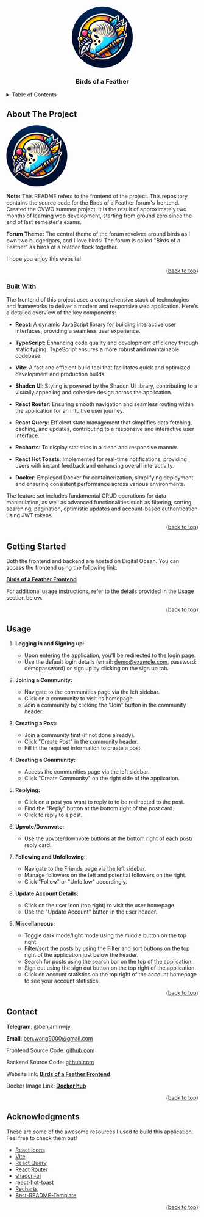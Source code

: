 <!-- PROJECT LOGO -->
<br />
<div align="center">
  <a href="https://github.com/benjam11n/Birds-of-a-Feather-frontend">
    <img src="./public/Logo.jpg" alt="Logo" width="160" height="160" style="border-radius: 50%">
  </a>

  <h3 align="center">Birds of a Feather</h3>
</div>

<!-- TABLE OF CONTENTS -->
<details>
  <summary>Table of Contents</summary>
  <ol>
    <li>
      <a href="#about-the-project">About The Project</a>
      <ul>
        <li><a href="#built-with">Built With</a></li>
      </ul>
    </li>
    <li><a href="#getting-started">Getting Started</a></li>
    <li><a href="#usage">Usage</a></li>
    <li><a href="#contact">Contact</a></li>
    <li><a href="#acknowledgments">Acknowledgments</a></li>
  </ol>
</details>

<!-- ABOUT THE PROJECT -->

## About The Project

 <img src="./public/Logo.jpg" alt="Logo" width="160" height="160" style="border-radius: 50%">

**Note:** This README refers to the frontend of the project. This repository contains the source code for the Birds of a Feather forum's frontend. Created the CVWO summer project, it is the result of approximately two months of learning web development, starting from ground zero since the end of last semester's exams.

**Forum Theme:** The central theme of the forum revolves around birds as I own two budgerigars, and I love birds! The forum is called "Birds of a Feather" as birds of a feather flock together.

I hope you enjoy this website!

<p align="right">(<a href="#readme-top">back to top</a>)</p>

### Built With

The frontend of this project uses a comprehensive stack of technologies and frameworks to deliver a modern and responsive web application. Here's a detailed overview of the key components:

- **React**: A dynamic JavaScript library for building interactive user interfaces, providing a seamless user experience.

- **TypeScript**: Enhancing code quality and development efficiency through static typing, TypeScript ensures a more robust and maintainable codebase.

- **Vite**: A fast and efficient build tool that facilitates quick and optimized development and production builds.

- **Shadcn UI**: Styling is powered by the Shadcn UI library, contributing to a visually appealing and cohesive design across the application.

- **React Router**: Ensuring smooth navigation and seamless routing within the application for an intuitive user journey.

- **React Query**: Efficient state management that simplifies data fetching, caching, and updates, contributing to a responsive and interactive user interface.

- **Recharts**: To display statistics in a clean and responsive manner.

- **React Hot Toasts**: Implemented for real-time notifications, providing users with instant feedback and enhancing overall interactivity.

- **Docker**: Employed Docker for containerization, simplifying deployment and ensuring consistent performance across various environments.

The feature set includes fundamental CRUD operations for data manipulation, as well as advanced functionalities such as filtering, sorting, searching, pagination, optimistic updates and account-based authentication using JWT tokens.

<p align="right">(<a href="#readme-top">back to top</a>)</p>

<!-- GETTING STARTED -->

## Getting Started

Both the frontend and backend are hosted on Digital Ocean. You can access the frontend using the following link:

[**Birds of a Feather Frontend**](https://birds-of-a-feather-c5xki.ondigitalocean.app)

For additional usage instructions, refer to the details provided in the Usage section below.

<p align="right">(<a href="#readme-top">back to top</a>)</p>

<!-- USAGE EXAMPLES -->

## Usage

1. **Logging in and Signing up:**

   - Upon entering the application, you'll be redirected to the login page.
   - Use the default login details (email: demo@example.com, password: demopassword) or sign up by clicking on the sign up tab.

2. **Joining a Community:**

   - Navigate to the communities page via the left sidebar.
   - Click on a community to visit its homepage.
   - Join a community by clicking the "Join" button in the community header.

3. **Creating a Post:**

   - Join a community first (if not done already).
   - Click "Create Post" in the community header.
   - Fill in the required information to create a post.

4. **Creating a Community:**

   - Access the communities page via the left sidebar.
   - Click "Create Community" on the right side of the application.

5. **Replying:**

   - Click on a post you want to reply to to be redirected to the post.
   - Find the "Reply" button at the bottom right of the post card.
   - Click to reply to a post.

6. **Upvote/Downvote:**

   - Use the upvote/downvote buttons at the bottom right of each post/ reply card.

7. **Following and Unfollowing:**

   - Navigate to the Friends page via the left sidebar.
   - Manage followers on the left and potential followers on the right.
   - Click "Follow" or "Unfollow" accordingly.

8. **Update Account Details:**

   - Click on the user icon (top right) to visit the user homepage.
   - Use the "Update Account" button in the user header.

9. **Miscellaneous:**
   - Toggle dark mode/light mode using the middle button on the top right.
   - Filter/sort the posts by using the Filter and sort buttons on the top right of the application just below the header.
   - Search for posts using the search bar on the top of the application.
   - Sign out using the sign out button on the top right of the application.
   - Click on account statistics on the top right of the account homepage to see your account statistics.

<p align="right">(<a href="#readme-top">back to top</a>)</p>

<!-- CONTACT -->

## Contact

**Telegram**: @benjaminwjy

**Email**: ben.wang9000@gmail.com

Frontend Source Code: [github.com](https://github.com/Benjam11n/Birds-of-a-Feather-frontend)

Backend Source Code: [github.com](https://github.com/Benjam11n/Birds-of-a-Feather-backend)

Website link: [**Birds of a Feather Frontend**](https://birds-of-a-feather-c5xki.ondigitalocean.app)

Docker Image Link: [**Docker hub**](https://hub.docker.com/repository/docker/benjamiiin/birds-of-a-feather-frontend)

<p align="right">(<a href="#readme-top">back to top</a>)</p>

<!-- ACKNOWLEDGMENTS -->

## Acknowledgments

These are some of the awesome resources I used to build this application. Feel free to check them out!

- [React Icons](https://react-icons.github.io/react-icons/search)
- [Vite](https://github.com/vitejs/vite)
- [React Query](https://tanstack.com/query/v3/)
- [React Router](https://github.com/remix-run/react-router)
- [shadcn-ui](https://github.com/shadcn-ui/ui)
- [react-hot-toast](https://react-hot-toast.com/)
- [Recharts](https://recharts.org/en-US/)
- [Best-README-Template](https://github.com/othneildrew/Best-README-Template)

<p align="right">(<a href="#readme-top">back to top</a>)</p>
